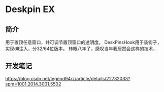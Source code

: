 # Deskpin EX
## 简介
用于置顶任意窗口，并可调节置顶窗口的透明度。
DeskPinsHook用于装钩子，实现dll注入，分32/64位版本。
转眼八年了，感叹当年我居然会这样的技术...


## 开发笔记
https://blog.csdn.net/legend94rz/article/details/22732033?spm=1001.2014.3001.5502